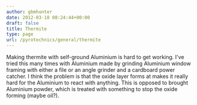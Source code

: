 ```yaml
---
author: gbmhunter
date: 2012-03-18 08:24:44+00:00
draft: false
title: Thermite
type: page
url: /pyrotechnics/general/thermite
---
```


Making thermite with self-ground Aluminium is hard to get working. I've tried this many times with Aluminium made by grinding Aluminium window framing with either a file or an angle grinder and a cardboard power catcher. I think the problem is that the oxide layer forms at makes it really hard for the Aluminium to react with anything. This is opposed to brought Aluminium powder, which is treated with something to stop the oxide forming (maybe oil?).
